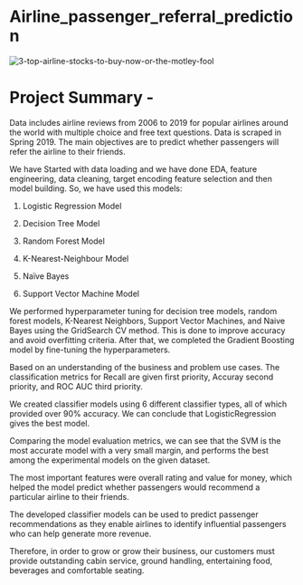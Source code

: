 # Airline_passenger_referral_prediction

![3-top-airline-stocks-to-buy-now-or-the-motley-fool](https://github.com/khanrasanju420/Airline_passenger_referral_prediction/assets/110771795/92ac6dc3-16ef-4862-bb1c-104360ab7684)

# Project Summary -

Data includes airline reviews from 2006 to 2019 for popular airlines around the world with multiple choice and free text questions. Data is scraped in Spring 2019. The main objectives are to predict whether passengers will refer the airline to their friends.

We have Started with data loading and we have done EDA, feature engineering, data cleaning, target encoding feature selection and then model building. So, we have used this models:

1. Logistic Regression Model

2. Decision Tree Model

3. Random Forest Model

4. K-Nearest-Neighbour Model

5. Naïve Bayes

6. Support Vector Machine Model

We performed hyperparameter tuning for decision tree models, random forest models, K-Nearest Neighbors, Support Vector Machines, and Naive Bayes using the GridSearch CV method. This is done to improve accuracy and avoid overfitting criteria. After that, we completed the Gradient Boosting model by fine-tuning the hyperparameters.

Based on an understanding of the business and problem use cases. The classification metrics for Recall are given first priority, Accuray second priority, and ROC AUC third priority.

We created classifier models using 6 different classifier types, all of which provided over 90% accuracy. We can conclude that LogisticRegression gives the best model.

Comparing the model evaluation metrics, we can see that the SVM is the most accurate model with a very small margin, and performs the best among the experimental models on the given dataset.

The most important features were overall rating and value for money, which helped the model predict whether passengers would recommend a particular airline to their friends.

The developed classifier models can be used to predict passenger recommendations as they enable airlines to identify influential passengers who can help generate more revenue.

Therefore, in order to grow or grow their business, our customers must provide outstanding cabin service, ground handling, entertaining food, beverages and comfortable seating.
